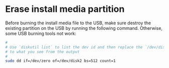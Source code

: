 # Erase install media partition

Before burning the install media file to the USB, make sure destroy the existing
partition on the USB by running the following command. Otherwise, some USB burning
tools not work:

```bash
#
# Use `diskutil list` to list the dev id and then replace the `/dev/disk2`
# to what you see from the output
#
sudo dd if=/dev/zero of=/dev/disk2 bs=512 count=1
```
